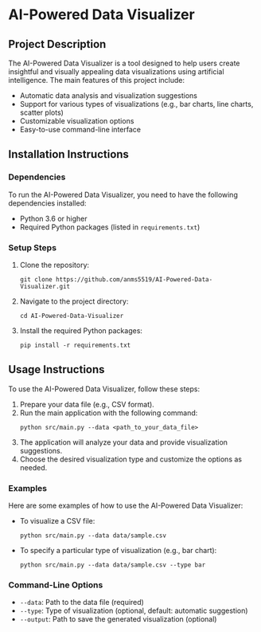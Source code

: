 # AI-Powered Data Visualizer

## Project Description

The AI-Powered Data Visualizer is a tool designed to help users create insightful and visually appealing data visualizations using artificial intelligence. The main features of this project include:
- Automatic data analysis and visualization suggestions
- Support for various types of visualizations (e.g., bar charts, line charts, scatter plots)
- Customizable visualization options
- Easy-to-use command-line interface

## Installation Instructions

### Dependencies

To run the AI-Powered Data Visualizer, you need to have the following dependencies installed:
- Python 3.6 or higher
- Required Python packages (listed in `requirements.txt`)

### Setup Steps

1. Clone the repository:
   ```
   git clone https://github.com/anms5519/AI-Powered-Data-Visualizer.git
   ```
2. Navigate to the project directory:
   ```
   cd AI-Powered-Data-Visualizer
   ```
3. Install the required Python packages:
   ```
   pip install -r requirements.txt
   ```

## Usage Instructions

To use the AI-Powered Data Visualizer, follow these steps:

1. Prepare your data file (e.g., CSV format).
2. Run the main application with the following command:
   ```
   python src/main.py --data <path_to_your_data_file>
   ```
3. The application will analyze your data and provide visualization suggestions.
4. Choose the desired visualization type and customize the options as needed.

### Examples

Here are some examples of how to use the AI-Powered Data Visualizer:

- To visualize a CSV file:
  ```
  python src/main.py --data data/sample.csv
  ```

- To specify a particular type of visualization (e.g., bar chart):
  ```
  python src/main.py --data data/sample.csv --type bar
  ```

### Command-Line Options

- `--data`: Path to the data file (required)
- `--type`: Type of visualization (optional, default: automatic suggestion)
- `--output`: Path to save the generated visualization (optional)
